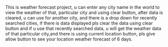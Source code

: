 This is weather forecast project, u can enter any city name in the world to view the weather of that, particular city and using clear button, after data is cleared, u can use for another city, and there is a drop down for recently searched cities, if there is data displayed pls clear the data using clear button and if u use that recently searched data, u will get the weather data of that particular city,and there is using current location button, pls give allow button to see your location weather forecast of 6 days.



